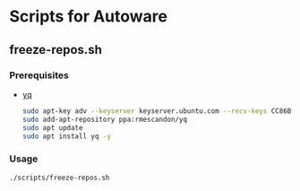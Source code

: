 # Scripts for Autoware

## freeze-repos.sh

### Prerequisites

- [yq](https://github.com/mikefarah/yq)

  ```bash
  sudo apt-key adv --keyserver keyserver.ubuntu.com --recv-keys CC86BB64
  sudo add-apt-repository ppa:rmescandon/yq
  sudo apt update
  sudo apt install yq -y
  ```

### Usage

```bash
./scripts/freeze-repos.sh
```
